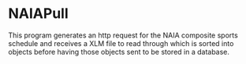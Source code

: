 # NAIAPull
This program generates an http request for the NAIA composite sports schedule and receives a XLM file to read through which is sorted into objects before having those objects sent to be stored in a database.
